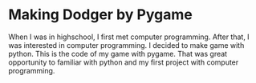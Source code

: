 # Making Dodger by Pygame

When I was in highschool, I first met computer programming. After that, I was interested in computer programming.
I decided to make game with python. 
This is the code of my game with pygame. That was great opportunity to familiar with python and my first project with computer programming.
